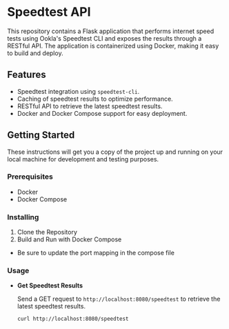 # Speedtest API

This repository contains a Flask application that performs internet speed tests using Ookla's Speedtest CLI and exposes the results through a RESTful API. The application is containerized using Docker, making it easy to build and deploy.

## Features

- Speedtest integration using `speedtest-cli`.
- Caching of speedtest results to optimize performance.
- RESTful API to retrieve the latest speedtest results.
- Docker and Docker Compose support for easy deployment.

## Getting Started

These instructions will get you a copy of the project up and running on your local machine for development and testing purposes.

### Prerequisites

- Docker
- Docker Compose

### Installing

1. Clone the Repository
2. Build and Run with Docker Compose
  - Be sure to update the port mapping in the compose file

### Usage

- **Get Speedtest Results**

    Send a GET request to `http://localhost:8080/speedtest` to retrieve the latest speedtest results.

    ```bash
    curl http://localhost:8080/speedtest